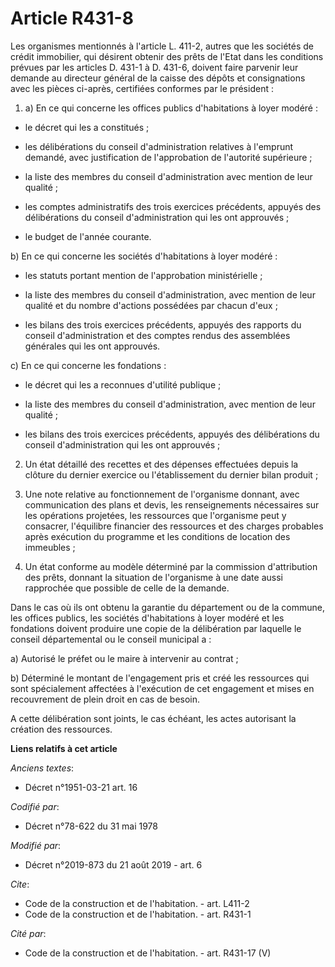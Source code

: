 # Article R431-8

Les organismes mentionnés à l'article L. 411-2, autres que les sociétés de crédit immobilier, qui désirent obtenir des prêts
de l'Etat dans les conditions prévues par les articles D. 431-1 à D. 431-6, doivent faire parvenir leur demande au directeur
général de la caisse des dépôts et consignations avec les pièces ci-après, certifiées conformes par le président :

1. a) En ce qui concerne les offices publics d'habitations à loyer modéré :

- le décret qui les a constitués ;

- les délibérations du conseil d'administration relatives à l'emprunt demandé, avec justification de l'approbation de
l'autorité supérieure ;

- la liste des membres du conseil d'administration avec mention de leur qualité ;

- les comptes administratifs des trois exercices précédents, appuyés des délibérations du conseil d'administration qui les
ont approuvés ;

- le budget de l'année courante.

b) En ce qui concerne les sociétés d'habitations à loyer modéré :

- les statuts portant mention de l'approbation ministérielle ;

- la liste des membres du conseil d'administration, avec mention de leur qualité et du nombre d'actions possédées par chacun
d'eux ;

- les bilans des trois exercices précédents, appuyés des rapports du conseil d'administration et des comptes rendus des
assemblées générales qui les ont approuvés.

c) En ce qui concerne les fondations :

- le décret qui les a reconnues d'utilité publique ;

- la liste des membres du conseil d'administration, avec mention de leur qualité ;

- les bilans des trois exercices précédents, appuyés des délibérations du conseil d'administration qui les ont approuvés ;

2. Un état détaillé des recettes et des dépenses effectuées depuis la clôture du dernier exercice ou l'établissement du
dernier bilan produit ;

3. Une note relative au fonctionnement de l'organisme donnant, avec communication des plans et devis, les renseignements
nécessaires sur les opérations projetées, les ressources que l'organisme peut y consacrer, l'équilibre financier des
ressources et des charges probables après exécution du programme et les conditions de location des immeubles ;

4. Un état conforme au modèle déterminé par la commission d'attribution des prêts, donnant la situation de l'organisme à une
date aussi rapprochée que possible de celle de la demande.

Dans le cas où ils ont obtenu la garantie du département ou de la commune, les offices publics, les sociétés d'habitations à
loyer modéré et les fondations doivent produire une copie de la délibération par laquelle le conseil départemental ou le
conseil municipal a :

a) Autorisé le préfet ou le maire à intervenir au contrat ;

b) Déterminé le montant de l'engagement pris et créé les ressources qui sont spécialement affectées à l'exécution de cet
engagement et mises en recouvrement de plein droit en cas de besoin.

A cette délibération sont joints, le cas échéant, les actes autorisant la création des ressources.

**Liens relatifs à cet article**

_Anciens textes_:

  - Décret n°1951-03-21 art. 16

_Codifié par_:

  - Décret n°78-622 du 31 mai 1978

_Modifié par_:

  - Décret n°2019-873 du 21 août 2019 - art. 6

_Cite_:

  - Code de la construction et de l'habitation. - art. L411-2
  - Code de la construction et de l'habitation. - art. R431-1

_Cité par_:

  - Code de la construction et de l'habitation. - art. R431-17 (V)
